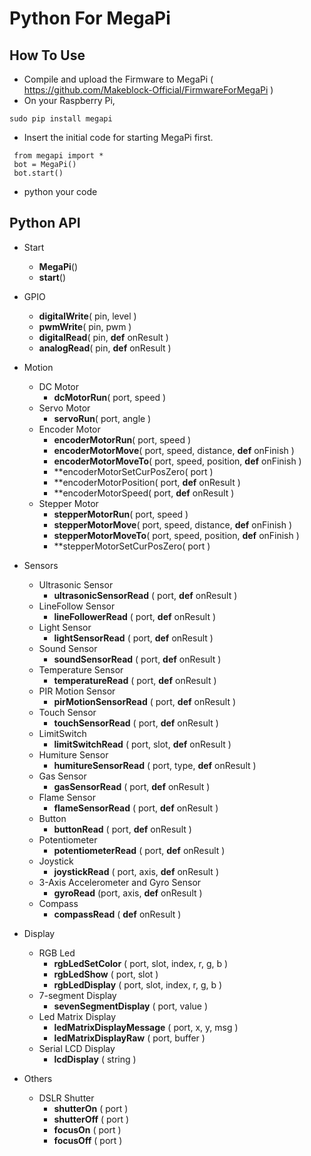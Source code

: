 # Python For MegaPi
## How To Use
 * Compile and upload the Firmware to MegaPi ( https://github.com/Makeblock-Official/FirmwareForMegaPi )
 * On your Raspberry Pi, 
 ```
 sudo pip install megapi
 ```
 * Insert the initial code for starting MegaPi first.
```
 from megapi import *
 bot = MegaPi()
 bot.start()
 ```
 * python your code

## Python API
 * Start
 	* **MegaPi**()
 	* **start**()
 	
 * GPIO
 	* **digitalWrite**( pin, level )
 	* **pwmWrite**( pin, pwm )
 	* **digitalRead**( pin, **def** onResult )
 	* **analogRead**( pin, **def** onResult )
 	
 * Motion
	* DC Motor
	  * **dcMotorRun**( port, speed )
	* Servo Motor
	  * **servoRun**( port, angle )
	* Encoder Motor
	  * **encoderMotorRun**( port, speed )
	  * **encoderMotorMove**( port, speed, distance, **def** onFinish )
	  * **encoderMotorMoveTo**( port, speed, position, **def** onFinish )
	  * **encoderMotorSetCurPosZero( port )
	  * **encoderMotorPosition( port, **def** onResult )
	  * **encoderMotorSpeed( port, **def** onResult )
	* Stepper Motor
	  * **stepperMotorRun**( port, speed )
	  * **stepperMotorMove**( port, speed, distance, **def** onFinish )
	  * **stepperMotorMoveTo**( port, speed, position, **def** onFinish )
	  * **stepperMotorSetCurPosZero( port )
	  
 * Sensors
 	* Ultrasonic Sensor
 	  * **ultrasonicSensorRead** ( port, **def** onResult ) 
 	* LineFollow Sensor
 	  * **lineFollowerRead** ( port, **def** onResult ) 
 	* Light Sensor
 	  * **lightSensorRead** ( port, **def** onResult ) 
 	* Sound Sensor
 	  * **soundSensorRead** ( port, **def** onResult ) 
 	* Temperature Sensor
 	  * **temperatureRead** ( port, **def** onResult ) 
 	* PIR Motion Sensor
 	  * **pirMotionSensorRead** ( port, **def** onResult ) 
 	* Touch Sensor
 	  * **touchSensorRead** ( port, **def** onResult ) 
 	* LimitSwitch
 	  * **limitSwitchRead** ( port, slot, **def** onResult ) 
 	* Humiture Sensor
 	  * **humitureSensorRead** ( port, type, **def** onResult ) 
 	* Gas Sensor
 	  * **gasSensorRead** ( port, **def** onResult )
 	* Flame Sensor
 	  * **flameSensorRead** ( port, **def** onResult ) 
 	* Button
 	  * **buttonRead** ( port, **def** onResult ) 
 	* Potentiometer
 	  * **potentiometerRead** ( port, **def** onResult )
 	* Joystick
 	  * **joystickRead** ( port, axis, **def** onResult )
 	* 3-Axis Accelerometer and Gyro Sensor
 	  * **gyroRead** (port, axis, **def** onResult )
 	* Compass
 	  * **compassRead** ( **def** onResult )
 	
 * Display
 	* RGB Led
 	  * **rgbLedSetColor** ( port, slot, index, r, g, b )
 	  * **rgbLedShow** ( port, slot )
 	  * **rgbLedDisplay** ( port, slot, index, r, g, b )
 	* 7-segment Display
 	  * **sevenSegmentDisplay** ( port, value )
 	* Led Matrix Display
 	  * **ledMatrixDisplayMessage** ( port, x, y, msg )
 	  * **ledMatrixDisplayRaw** ( port, buffer )
 	* Serial LCD Display
 	  * **lcdDisplay** ( string )
 	  
 * Others
 	* DSLR Shutter
	  * **shutterOn** ( port )
	  * **shutterOff** ( port )
	  * **focusOn** ( port )
	  * **focusOff** ( port )
